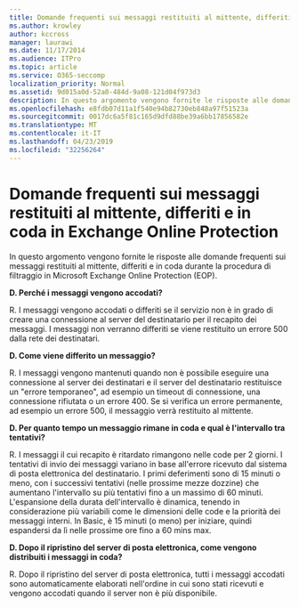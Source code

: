 ```yaml
---
title: Domande frequenti sui messaggi restituiti al mittente, differiti e in coda in EOP
ms.author: krowley
author: kccross
manager: laurawi
ms.date: 11/17/2014
ms.audience: ITPro
ms.topic: article
ms.service: O365-seccomp
localization_priority: Normal
ms.assetid: 9d015a0d-52a0-484d-9a08-121d04f973d3
description: In questo argomento vengono fornite le risposte alle domande frequenti sui messaggi restituiti al mittente, differiti e in coda durante la procedura di filtraggio in Microsoft Exchange Online Protection (EOP).
ms.openlocfilehash: e8fdb07d11a1f540e94b82730eb848a97f51523a
ms.sourcegitcommit: 0017dc6a5f81c165d9dfd88be39a6bb17856582e
ms.translationtype: MT
ms.contentlocale: it-IT
ms.lasthandoff: 04/23/2019
ms.locfileid: "32256264"
---
```

# <a name="eop-queued-deferred-and-bounced-messages-faq"></a>Domande frequenti sui messaggi restituiti al mittente, differiti e in coda in Exchange Online Protection

In questo argomento vengono fornite le risposte alle domande frequenti sui messaggi restituiti al mittente, differiti e in coda durante la procedura di filtraggio in Microsoft Exchange Online Protection (EOP).
  
 **D. Perché i messaggi vengono accodati?**
  
R. I messaggi vengono accodati o differiti se il servizio non è in grado di creare una connessione al server del destinatario per il recapito dei messaggi. I messaggi non verranno differiti se viene restituito un errore 500 dalla rete dei destinatari.
  
 **D. Come viene differito un messaggio?**
  
R. I messaggi vengono mantenuti quando non è possibile eseguire una connessione al server dei destinatari e il server del destinatario restituisce un "errore temporaneo", ad esempio un timeout di connessione, una connessione rifiutata o un errore 400. Se si verifica un errore permanente, ad esempio un errore 500, il messaggio verrà restituito al mittente.
  
 **D. Per quanto tempo un messaggio rimane in coda e qual è l'intervallo tra tentativi?**
  
R. I messaggi il cui recapito è ritardato rimangono nelle code per 2 giorni. I tentativi di invio dei messaggi variano in base all'errore ricevuto dal sistema di posta elettronica del destinatario. I primi deferimenti sono di 15 minuti o meno, con i successivi tentativi (nelle prossime mezze dozzine) che aumentano l'intervallo su più tentativi fino a un massimo di 60 minuti. L'espansione della durata dell'intervallo è dinamica, tenendo in considerazione più variabili come le dimensioni delle code e la priorità dei messaggi interni. In Basic, è 15 minuti (o meno) per iniziare, quindi espandersi da lì nelle prossime ore fino a 60 mins max.
  
 **D. Dopo il ripristino del server di posta elettronica, come vengono distribuiti i messaggi in coda?**
  
R. Dopo il ripristino del server di posta elettronica, tutti i messaggi accodati sono automaticamente elaborati nell'ordine in cui sono stati ricevuti e vengono accodati quando il server non è più disponibile.   
  

